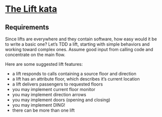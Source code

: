 # [The Lift kata](https://kata-log.rocks/lift-kata)
## Requirements
Since lifts are everywhere and they contain software, 
how easy would it be to write a basic one? 
Let’s TDD a lift, starting with simple behaviors and working toward complex ones. 
Assume good input from calling code and concentrate on the main flow.

Here are some suggested lift features:
* a lift responds to calls containing a source floor and direction
* a lift has an attribute floor, which describes it’s current location
* a lift delivers passengers to requested floors
* you may implement current floor monitor
* you may implement direction arrows
* you may implement doors (opening and closing)
* you may implement DING!
* there can be more than one lift